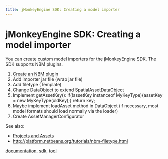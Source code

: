 ```yaml
---
title: jMonkeyEngine SDK: Creating a model importer
---
```

<h1 class="sectionedit1" id="jmonkeyengine_sdkcreating_a_model_importer">jMonkeyEngine SDK: Creating a model importer</h1>
<div class="level1">

<p>
You can create custom model importers for the jMonkeyEngine SDK. The SDK supports NBM plugins.
</p>
<ol>
<li class="level1"><div class="li"> <a href="http://platform.netbeans.org/tutorials/nbm-filetype.html" class="urlextern" title="http://platform.netbeans.org/tutorials/nbm-filetype.html" rel="nofollow">Create an NBM plugin</a></div>
</li>
<li class="level1"><div class="li"> Add importer jar file (wrap jar file)</div>
</li>
<li class="level1"><div class="li"> Add filetype (Template)</div>
</li>
<li class="level1"><div class="li"> Change DataObject to extend SpatialAssetDataObject</div>
</li>
<li class="level1"><div class="li"> Implement getAssetKey(): if(!assetKey instanceof MyKeyType){assetKey = new MyKeyType(oldKey);} return key;</div>
</li>
<li class="level1"><div class="li"> Maybe implement loadAsset method in DataObject (if necessary, most model formats should load normally via the loader)</div>
</li>
<li class="level1"><div class="li"> Create AssetManagerConfigurator </div>
</li>
</ol>


See also:

<ul>
<li class="level1"><div class="li"> <a href="/sdk/development/projects_assets.html" class="wikilink1" title="sdk:development:projects_assets">Projects and Assets</a></div>
</li>
<li class="level1"><div class="li"> <a href="http://platform.netbeans.org/tutorials/nbm-filetype.html" class="urlextern" title="http://platform.netbeans.org/tutorials/nbm-filetype.html" rel="nofollow">http://platform.netbeans.org/tutorials/nbm-filetype.html</a></div>
</li>
</ul>
<div class="tags"><span>
	<a href="/tag/documentation.html" class="wikilink1" title="tag:documentation" rel="tag">documentation</a>,
	<a href="/tag/sdk.html" class="wikilink1" title="tag:sdk" rel="tag">sdk</a>,
	<a href="/tag/tool.html" class="wikilink1" title="tag:tool" rel="tag">tool</a>
</span></div>

</div>
